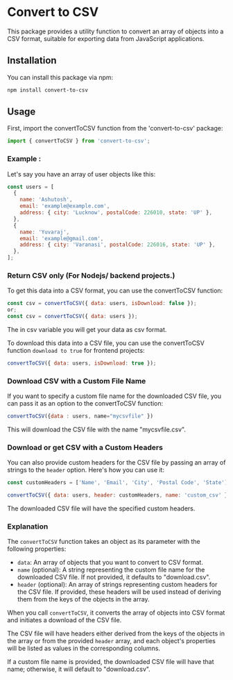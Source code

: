 # Convert to CSV

This package provides a utility function to convert an array of objects into a CSV format, suitable for exporting data from JavaScript applications.

## Installation

You can install this package via npm:

```bash
npm install convert-to-csv
```

## Usage

First, import the convertToCSV function from the 'convert-to-csv' package:

```javascript
import { convertToCSV } from 'convert-to-csv';
```

### Example :

Let's say you have an array of user objects like this:

```javascript
const users = [
  {
    name: 'Ashutosh',
    email: 'example@example.com',
    address: { city: 'Lucknow', postalCode: 226010, state: 'UP' },
  },
  {
    name: 'Yuvaraj',
    email: 'example@gmail.com',
    address: { city: 'Varanasi', postalCode: 226016, state: 'UP' },
  },
];
```

### Return CSV only (For Nodejs/ backend projects.)

To get this data into a CSV format, you can use the convertToCSV function:

```javascript
const csv = convertToCSV({ data: users, isDownload: false });
or;
const csv = convertToCSV({ data: users });
```

The in csv variable you will get your data as csv format.

To download this data into a CSV file, you can use the convertToCSV function `download to true` for frontend projects:

```javascript
convertToCSV({ data: users, isDownload: true });
```

### Download CSV with a Custom File Name

If you want to specify a custom file name for the downloaded CSV file, you can pass it as an option to the convertToCSV function:

```javascript
convertToCSV({data : users, name="mycsvfile" })
```

This will download the CSV file with the name "mycsvfile.csv".

### Download or get CSV with a Custom Headers

You can also provide custom headers for the CSV file by passing an array of strings to the `header` option. Here's how you can use it:

```javascript
const customHeaders = ['Name', 'Email', 'City', 'Postal Code', 'State'];

convertToCSV({ data: users, header: customHeaders, name: 'custom_csv' });
```

The downloaded CSV file will have the specified custom headers.

### Explanation

The `convertToCSV` function takes an object as its parameter with the following properties:

- `data`: An array of objects that you want to convert to CSV format.
- `name` (optional): A string representing the custom file name for the downloaded CSV file. If not provided, it defaults to "download.csv".
- `header` (optional): An array of strings representing custom headers for the CSV file. If provided, these headers will be used instead of deriving them from the keys of the objects in the array.

When you call `convertToCSV`, it converts the array of objects into CSV format and initiates a download of the CSV file.

The CSV file will have headers either derived from the keys of the objects in the array or from the provided `header` array, and each object's properties will be listed as values in the corresponding columns.

If a custom file name is provided, the downloaded CSV file will have that name; otherwise, it will default to "download.csv".

